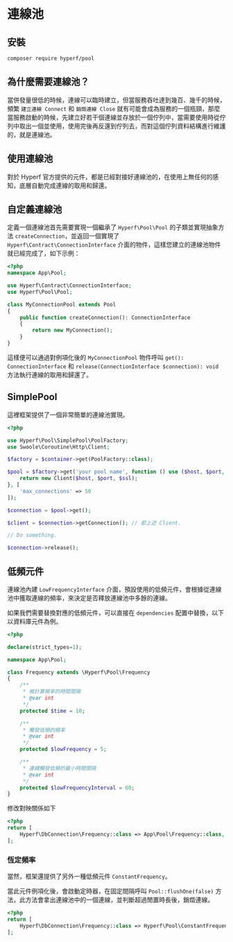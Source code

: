 # 連線池

## 安裝

```bash
composer require hyperf/pool
```

## 為什麼需要連線池？

當併發量很低的時候，連線可以臨時建立，但當服務吞吐達到幾百、幾千的時候，頻繁 `建立連線 Connect` 和 `銷燬連線 Close` 就有可能會成為服務的一個瓶頸，那麼當服務啟動的時候，先建立好若干個連線並存放於一個佇列中，當需要使用時從佇列中取出一個並使用，使用完後再反還到佇列去，而對這個佇列資料結構進行維護的，就是連線池。

## 使用連線池

對於 Hyperf 官方提供的元件，都是已經對接好連線池的，在使用上無任何的感知，底層自動完成連線的取用和歸還。

## 自定義連線池

定義一個連線池首先需要實現一個繼承了 `Hyperf\Pool\Pool` 的子類並實現抽象方法 `createConnection`，並返回一個實現了 `Hyperf\Contract\ConnectionInterface` 介面的物件，這樣您建立的連線池物件就已經完成了，如下示例：
```php
<?php
namespace App\Pool;

use Hyperf\Contract\ConnectionInterface;
use Hyperf\Pool\Pool;

class MyConnectionPool extends Pool
{
    public function createConnection(): ConnectionInterface
    {
        return new MyConnection();
    }
}
``` 
這樣便可以通過對例項化後的 `MyConnectionPool` 物件呼叫 `get(): ConnectionInterface` 和 `release(ConnectionInterface $connection): void` 方法執行連線的取用和歸還了。   

## SimplePool

這裡框架提供了一個非常簡單的連線池實現。

```php
<?php

use Hyperf\Pool\SimplePool\PoolFactory;
use Swoole\Coroutine\Http\Client;

$factory = $container->get(PoolFactory::class);

$pool = $factory->get('your pool name', function () use ($host, $port, $ssl) {
    return new Client($host, $port, $ssl);
}, [
    'max_connections' => 50
]);

$connection = $pool->get();

$client = $connection->getConnection(); // 即上述 Client.

// Do something.

$connection->release();

```

## 低頻元件

連線池內建 `LowFrequencyInterface` 介面，預設使用的低頻元件，會根據從連線池中獲取連線的頻率，來決定是否釋放連線池中多餘的連線。

如果我們需要替換對應的低頻元件，可以直接在 `dependencies` 配置中替換，以下以資料庫元件為例。

```php
<?php

declare(strict_types=1);

namespace App\Pool;

class Frequency extends \Hyperf\Pool\Frequency
{
    /**
     * 被計算頻率的時間間隔
     * @var int
     */
    protected $time = 10;

    /**
     * 觸發低頻的頻率
     * @var int
     */
    protected $lowFrequency = 5;

    /**
     * 連續觸發低頻的最小時間間隔
     * @var int
     */
    protected $lowFrequencyInterval = 60;
}

```

修改對映關係如下

```php
<?php
return [
    Hyperf\DbConnection\Frequency::class => App\Pool\Frequency::class,
];
```

### 恆定頻率

當然，框架還提供了另外一種低頻元件 `ConstantFrequency`。

當此元件例項化後，會啟動定時器，在固定間隔呼叫 `Pool::flushOne(false)` 方法，此方法會拿出連線池中的一個連線，並判斷超過閒置時長後，銷燬連線。

```php
<?php
return [
    Hyperf\DbConnection\Frequency::class => Hyperf\Pool\ConstantFrequency::class,
];
```
